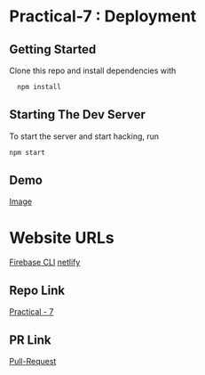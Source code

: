 # Practical-7 :  Deployment

## Getting Started

Clone this repo and install dependencies with

```bash
  npm install
```

## Starting The Dev Server

To start the server and start hacking, run

```bash
npm start
```

## Demo 
[Image]()

# Website URLs
[Firebase CLI]()
[netlify](https://eager-nobel-b52ce7.netlify.app/)

## Repo Link
[Practical - 7](https://github.com/mansinakrani/ReactJS_PR-7_Deployment.git)

## PR Link
[Pull-Request]() 